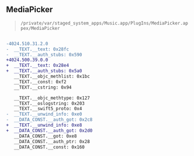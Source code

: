 ## MediaPicker

> `/private/var/staged_system_apps/Music.app/PlugIns/MediaPicker.appex/MediaPicker`

```diff

-4024.510.31.2.0
-  __TEXT.__text: 0x28fc
-  __TEXT.__auth_stubs: 0x590
+4024.500.39.0.0
+  __TEXT.__text: 0x28e4
+  __TEXT.__auth_stubs: 0x5a0
   __TEXT.__objc_methlist: 0x1bc
   __TEXT.__const: 0xf2
   __TEXT.__cstring: 0x94

   __TEXT.__objc_methtype: 0x127
   __TEXT.__oslogstring: 0x203
   __TEXT.__swift5_proto: 0x4
-  __TEXT.__unwind_info: 0xe0
-  __DATA_CONST.__auth_got: 0x2c8
+  __TEXT.__unwind_info: 0xe8
+  __DATA_CONST.__auth_got: 0x2d0
   __DATA_CONST.__got: 0xe8
   __DATA_CONST.__auth_ptr: 0x28
   __DATA_CONST.__const: 0x160

```
